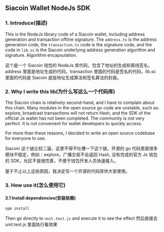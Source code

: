 ## Siacoin Wallet NodeJs SDK

### 1. Introduce(描述)

This is the NodeJs library code of a Siacoin wallet, including address generation and transaction offline signature. The `address.ts` is the address generation code, the `transaction.ts` code is the signature code, and the code in `lib.sc` is the Siacoin underlying address generation algorithm and signature. Algorithm encapsulation.

这个是一个 Siacoin 钱包的 NodeJs 库代码，包含了地址的生成和离线签名，address 里面是地址生成的代码，transaction 里面的代码是签名的代码，lib.sc 里面的代码是 Siacoin 底层地址生成算法和签名算法的封装。


### 2. Why I write this lib(为什么写这么一个代码库)

The Siacoin chain is relatively second-hand, and I have to complain about this chain. Many modules in the open source go code are unstable, such as: explore, broadcast transactions will not return Hash, and the SDK of the official Js wallet has not been completed. The community is not very perfect. It is not convenient for wallet developers to quickly access.

For more than these reasons, I decided to write an open source codebase for everyone to use.

Siacoin 这个链比较二逼，这里不得不吐槽一下这个链，开源的 go 代码里面很多模块不稳定，例如：explore，广播交易不会返回 Hash, 没有完成的官方 Js 钱包的 SDK，社区不是很完善，不便于钱包开发人员快速接入。

基于不止以上这些原因，我决定写一个开源的代码库供大家使用。


### 3. How use it(怎么使用它)

#### 3.1 Install dependencies(安装依赖)

```angular2html
npm install
```

Then go directly to `unit.test.js` and execute it to see the effect
然后直接去 unit.test.js 里面执行看效果

